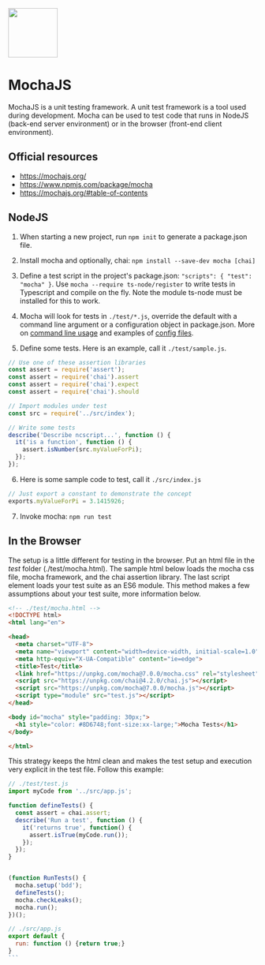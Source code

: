 <img class="logo" src="https://user-images.githubusercontent.com/29161635/96948560-f5c59400-14b3-11eb-847e-17aaf29190f2.png" width="100px" height="100px">

# MochaJS

MochaJS is a unit testing framework.  A unit test framework is a tool used during development.  Mocha can be used to test code that runs in NodeJS (back-end server environment) or in the browser (front-end client environment).

## Official resources

- https://mochajs.org/
- https://www.npmjs.com/package/mocha
- https://mochajs.org/#table-of-contents

## NodeJS

1. When starting a new project, run `npm init` to generate a package.json file.
2. Install mocha and optionally, chai: `npm install --save-dev mocha [chai]`
3. Define a test script in the project's package.json: `"scripts": { "test": "mocha" }`. Use `mocha --require ts-node/register` to write tests in Typescript and compile on the fly. Note the module ts-node must be installed for this to work.
4. Mocha will look for tests in `./test/*.js`, override the default with a command line argument or a configuration object in package.json.  More on [command line usage](https://mochajs.org/#command-line-usage) and examples of [config files](https://github.com/mochajs/mocha/tree/master/example/config).

5. Define some tests.  Here is an example, call it `./test/sample.js`.

```javascript
// Use one of these assertion libraries
const assert = require('assert');
const assert = require('chai').assert
const assert = require('chai').expect
const assert = require('chai').should

// Import modules under test
const src = require('../src/index');

// Write some tests
describe('Describe ncscript...', function () {
  it('is a function', function () {
    assert.isNumber(src.myValueForPi);
  });
});
```

6. Here is some sample code to test, call it `./src/index.js`

```javascript
// Just export a constant to demonstrate the concept
exports.myValueForPi = 3.1415926;
```

7. Invoke mocha: `npm run test`

## In the Browser

The setup is a little different for testing in the browser.  Put an html file in the *test* folder (./test/mocha.html).  The sample html below loads the mocha css file, mocha framework, and the chai assertion library.  The last script element loads your test suite as an ES6 module.  This method makes a few assumptions about your test suite, more information below.

```html
<!-- ./test/mocha.html -->
<!DOCTYPE html>
<html lang="en">

<head>
  <meta charset="UTF-8">
  <meta name="viewport" content="width=device-width, initial-scale=1.0">
  <meta http-equiv="X-UA-Compatible" content="ie=edge">
  <title>Test</title>
  <link href="https://unpkg.com/mocha@7.0.0/mocha.css" rel="stylesheet" />
  <script src="https://unpkg.com/chai@4.2.0/chai.js"></script>
  <script src="https://unpkg.com/mocha@7.0.0/mocha.js"></script>
  <script type="module" src="test.js"></script>
</head>

<body id="mocha" style="padding: 30px;">
  <h1 style="color: #8D6748;font-size:xx-large;">Mocha Tests</h1>
</body>

</html>
```

This strategy keeps the html clean and makes the test setup and execution very explicit in the test file.  Follow this example:

```javascript
// ./test/test.js
import myCode from '../src/app.js';

function defineTests() {
  const assert = chai.assert;
  describe('Run a test', function () {
    it('returns true', function() {
      assert.isTrue(myCode.run());
    });
  });
}


(function RunTests() {
  mocha.setup('bdd');
  defineTests();
  mocha.checkLeaks();
  mocha.run();
})();

```

````javascript
// ./src/app.js
export default {
  run: function () {return true;}
}
```
